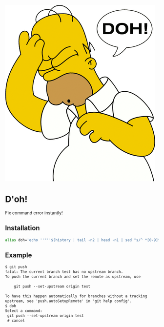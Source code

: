 ![Homer Simpson](assets/homer_simpson_doh.png)

# D'oh!

Fix command error instantly!

## Installation

```bash
alias doh='echo ''"''$(history | tail -n2 | head -n1 | sed "s/^ *[0-9]* *//")''"'
```

## Example

```
$ git push
fatal: The current branch test has no upstream branch.
To push the current branch and set the remote as upstream, use

    git push --set-upstream origin test

To have this happen automatically for branches without a tracking
upstream, see 'push.autoSetupRemote' in 'git help config'.
$ doh
Select a command:
 git push --set-upstream origin test
 # cancel
```
